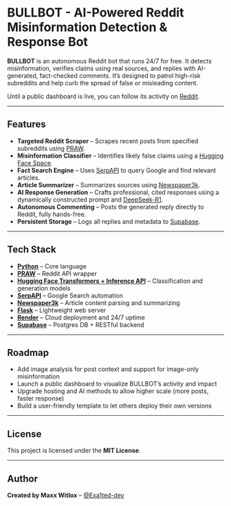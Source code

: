 # BULLBOT - AI-Powered Reddit Misinformation Detection & Response Bot

**BULLBOT** is an autonomous Reddit bot that runs 24/7 for free. It detects misinformation, verifies claims using real sources, and replies with AI-generated, fact-checked comments. It’s designed to patrol high-risk subreddits and help curb the spread of false or misleading content.

Until a public dashboard is live, you can follow its activity on [Reddit](https://www.reddit.com/user/BULLBOT_AI/).


---


## Features

- **Targeted Reddit Scraper** – Scrapes recent posts from specified subreddits using [PRAW](https://praw.readthedocs.io/).
- **Misinformation Classifier** – Identifies likely false claims using a [Hugging Face Space](https://huggingface.co/spaces/Exa1ted-dev/BULLBOT-post-classification).
- **Fact Search Engine** – Uses [SerpAPI](https://serpapi.com/) to query Google and find relevant articles.
- **Article Summarizer** – Summarizes sources using [Newspaper3k](https://newspaper.readthedocs.io/en/latest/).
- **AI Response Generation** – Crafts professional, cited responses using a dynamically constructed prompt and [DeepSeek-R1](https://huggingface.co/deepseek-ai/DeepSeek-R1).
- **Autonomous Commenting** – Posts the generated reply directly to Reddit, fully hands-free.
- **Persistent Storage** – Logs all replies and metadata to [Supabase](https://supabase.com/).


---


## Tech Stack

- **[Python](https://www.python.org/)** – Core language
- **[PRAW](https://praw.readthedocs.io/)** – Reddit API wrapper
- **[Hugging Face Transformers + Inference API](https://huggingface.co/)** – Classification and generation models
- **[SerpAPI](https://serpapi.com/)** – Google Search automation
- **[Newspaper3k](https://newspaper.readthedocs.io/)** – Article content parsing and summarizing
- **[Flask](https://flask.palletsprojects.com/)** – Lightweight web server
- **[Render](https://render.com/)** – Cloud deployment and 24/7 uptime
- **[Supabase](https://supabase.com/)** – Postgres DB + RESTful backend


---


## Roadmap

- Add image analysis for post context and support for image-only misinformation
- Launch a public dashboard to visualize BULLBOT’s activity and impact
- Upgrade hosting and AI methods to allow higher scale (more posts, faster response)
- Build a user-friendly template to let others deploy their own versions


---


## License

This project is licensed under the **MIT License**.


---


## Author

**Created by Maxx Witlox** – [@Exa1ted-dev](https://github.com/Exa1ted-dev)

